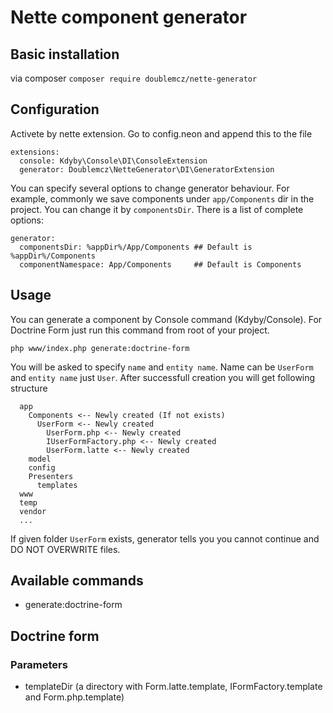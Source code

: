 # Nette component generator

## Basic installation
via composer `composer require doublemcz/nette-generator`

## Configuration
Activete by nette extension. Go to config.neon and append this to the file
```
extensions:
  console: Kdyby\Console\DI\ConsoleExtension
  generator: Doublemcz\NetteGenerator\DI\GeneratorExtension
```

You can specify several options to change generator behaviour. For example, commonly we save components under `app/Components` dir in the project. You can change it by `componentsDir`. There is a list of complete options:

```
generator:
  componentsDir: %appDir%/App/Components ## Default is %appDir%/Components
  componentNamespace: App/Components     ## Default is Components
```

## Usage
You can generate a component by Console command (Kdyby/Console). For Doctrine Form just run this command from root of your project.
```
php www/index.php generate:doctrine-form
```

You will be asked to specify `name` and `entity name`. Name can be `UserForm` and `entity name` just `User`. After successfull creation you will get following structure

```
  app
    Components <-- Newly created (If not exists)
      UserForm <-- Newly created
        UserForm.php <-- Newly created
        IUserFormFactory.php <-- Newly created
        UserForm.latte <-- Newly created
    model
    config
    Presenters
      templates
  www
  temp
  vendor
  ...
```

If given folder `UserForm` exists, generator tells you you cannot continue and DO NOT OVERWRITE files.

## Available commands
 - generate:doctrine-form
 
## Doctrine form
### Parameters
 - templateDir (a directory with Form.latte.template, IFormFactory.template and Form.php.template)


